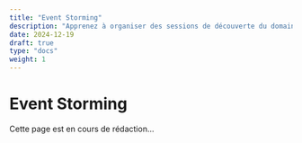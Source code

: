 ```yaml
---
title: "Event Storming"
description: "Apprenez à organiser des sessions de découverte du domaine avec les experts métier"
date: 2024-12-19
draft: true
type: "docs"
weight: 1
---
```


# Event Storming

Cette page est en cours de rédaction...

